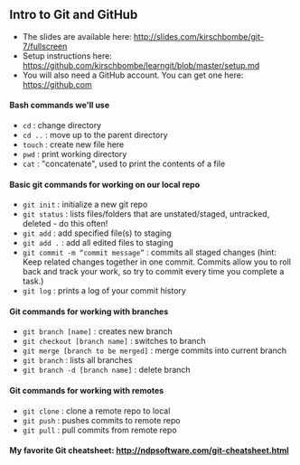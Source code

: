 ## Intro to Git and GitHub

* The slides are available here: http://slides.com/kirschbombe/git-7/fullscreen
* Setup instructions here: https://github.com/kirschbombe/learngit/blob/master/setup.md
* You will also need a GitHub account. You can get one here: https://github.com

#### Bash commands we'll use
* `cd` : change directory
* `cd ..` : move up to the parent directory
* `touch` : create new file here
* `pwd` : print working directory
* `cat` : "concatenate", used to print the contents of a file

#### Basic git commands for working on our local repo
* `git init` : initialize a new git repo
* `git status` : lists files/folders that are unstated/staged, untracked, deleted - do this often!
* `git add` : add specified file(s) to staging
* `git add .` : add all edited files to staging
* `git commit -m “commit message”` : commits all staged changes (hint: Keep related changes together in one commit. Commits allow you to roll back and track your work, so try to commit every time you complete a task.)
* `git log` : prints a log of your commit history

#### Git commands for working with branches
* `git branch [name]` : creates new branch
* `git checkout [branch name]` : switches to branch
* `git merge [branch to be merged]` : merge commits into current branch
* `git branch` : lists all branches
* `git branch -d [branch name]` : delete branch

#### Git commands for working with remotes
* `git clone` : clone a remote repo to local
* `git push` : pushes commits to remote repo
* `git pull` : pull commits from remote repo

#### My favorite Git cheatsheet:  http://ndpsoftware.com/git-cheatsheet.html
